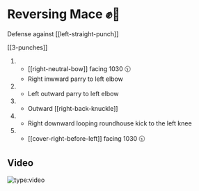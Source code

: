 # Reversing Mace ✊🔄

Defense against [[left-straight-punch]]

[[3-punches]]

1. - [[right-neutral-bow]] facing 1030 🕥
   - Right inwward parry to left elbow
2. - Left outward parry to left elbow
3. - Outward [[right-back-knuckle]]
4. - Right downward looping roundhouse kick to the left knee
5. - [[cover-right-before-left]] facing 1030 🕥

## Video

![type:video](https://www.youtube.com/embed/IXZ6kr4VHQw?start=306&end=322)
